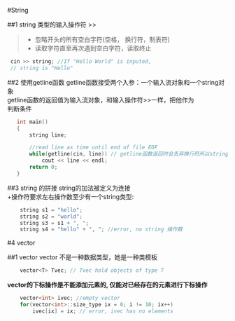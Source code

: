 #String

##1 string 类型的输入操作符 >> 
>* 忽略开头的所有空白字符(空格， 换行符，制表符)
>* 读取字符直至再次遇到空白字符，读取终止

```C
 cin >> string; //If "Hello World" is inputed, 
 // string is "Hello"  
```

##2 使用getline函数
getline函数接受两个入参：一个输入流对象和一个string对象  
getline函数的返回值为输入流对象，和输入操作符>>一样，把他作为  
判断条件

```C
   int main()
   {
       string line;

       //read line as time until end of file EOF
       while(getline(cin, line)) // getline函数返回时会丢弃换行符所以string不含换行符
           cout << line << endl;
       return 0;
   }
```

##3 string 的拼接 
string的加法被定义为连接  
+操作符要求左右操作数至少有一个string类型:  
```C
    string s1 = "hello";
    string s2 = "world";
    string s3 = s1 + ", ";
    string s4 = "hello" + ", "; //error, no string 操作数
```

#4 vector

##1 vector
    vector 不是一种数据类型，她是一种类模板
```C
    vector<T> Tvec; // Tvec hold objects of type T
```

**vector的下标操作是不能添加元素的, 仅能对已经存在的元素进行下标操作**
```C
    vector<int> ivec; //empty vector
    for(vector<int>::size_type ix = 0; i != 10; ix++)
        ivec[ix] = ix; // error, ivec has no elements
```
